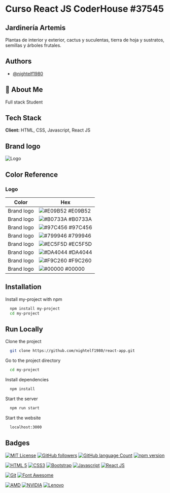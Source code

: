 # Curso React JS CoderHouse #37545
## Jardinería Artemis

Plantas de interior y exterior, cactus y suculentas, tierra de hoja y sustratos, semillas y árboles frutales.


## Authors

- [@nightelf1980](https://www.github.com/octokatherine)


## 🚀 About Me

Full stack Student


## Tech Stack

**Client:** HTML, CSS, Javascript, React JS


## Brand logo

![Logo](https://live.staticflickr.com/65535/52352460604_f02de0fccb_c.jpg)
## Color Reference

### Logo 

| Color             | Hex                                                                |
| ----------------- | ------------------------------------------------------------------ |
| Brand logo | ![#E09B52](https://via.placeholder.com/10/E09B52?text=+) #E09B52 |
| Brand logo | ![#B0733A](https://via.placeholder.com/10/B0733A2?text=+) #B0733A |
| Brand logo | ![#97C456](https://via.placeholder.com/10/97C456?text=+) #97C456 |
| Brand logo | ![#799946](https://via.placeholder.com/10/799946?text=+) #799946 |
| Brand logo | ![#EC5F5D](https://via.placeholder.com/10/EC5F5D?text=+) #EC5F5D |
| Brand logo | ![#DA4044](https://via.placeholder.com/10/DA4044?text=+) #DA4044 |
| Brand logo | ![#F9C260](https://via.placeholder.com/10/EC5F5D?text=+) #F9C260 |
| Brand logo | ![#00000](https://via.placeholder.com/10/00000?text=+) #00000 |



## Installation

Install my-project with npm

```bash
  npm install my-project
  cd my-project
```
    
## Run Locally

Clone the project

```bash
  git clone https://github.com/nightelf1980/react-app.git
```

Go to the project directory

```bash
  cd my-project
```

Install dependencies

```bash
  npm install
```

Start the server

```bash
  npm run start
```

Start the website

```bash
  localhost:3000
```


## Badges

[![MIT License](https://img.shields.io/badge/License-MIT-green.svg)](https://choosealicense.com/licenses/mit/)
[![GitHub followers](https://img.shields.io/github/followers/nightelf1980?style=social)](https://github.com/nightelf1980/)
[![GitHub language Count](https://img.shields.io/github/languages/count/nightelf1980/react-app)](https://github.com/nightelf1980/react-app)
[![npm version](https://img.shields.io/npm/v/react.svg?style=flat)](https://www.npmjs.com/package/react)

[![HTML 5](https://img.shields.io/badge/-HTML5-F16529?style=for-the-badge&logo=html5&logoColor=white&style=plastic)](https://www.javascript.com/)
[![CSS3](https://img.shields.io/badge/-CSS3-315780?style=for-the-badge&logo=css3&logoColor=white&style=plastic)](https://www.javascript.com/)
[![Bootstrap](https://img.shields.io/badge/-Bootstrap-712cf9?style=for-the-badge&logo=bootstrap&logoColor=white&style=plastic)](https://getbootstrap.com/)
[![Javascript](https://img.shields.io/badge/JavaScript-323330?style=for-the-badge&logo=javascript&logoColor=F7DF1E&style=plastic)](https://www.javascript.com/)
[![React JS](https://img.shields.io/badge/-ReactJs-61DAFB?style=for-the-badge&logo=react&logoColor=white&style=plastic)](https://github.com/facebook/react/)

[![Git](https://img.shields.io/badge/-Git-f54d27?style=for-the-badge&logo=git&logoColor=white&style=plastic)](https://git-scm.com/)
[![Font Awesome](https://img.shields.io/badge/FontAwesome-146EBE?style=for-the-badge&logo=fontawesome&logoColor=white&style=plastic)](https://fontawesome.com/)

[![AMD](https://img.shields.io/badge/AMD-Ryzen_7_5800H-F46422?style=for-the-badge&logo=amd&logoColor=white&style=plastic)](https://www.amd.com/)
[![NVIDIA](https://img.shields.io/badge/NVIDIA-RTX3060-76B900?style=for-the-badge&logo=nvidia&logoColor=white&style=plastic)](https://www.nvidia.com/)
[![Lenovo](https://img.shields.io/badge/Lenovo-16P%20G2-E2231A?style=for-the-badge&logo=lenovo&logoColor=white&style=plastic)](https://www.lenovo.com/)